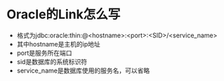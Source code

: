 # Oracle的Link怎么写
- 格式为jdbc:oracle:thin:@\<hostname>:\<port>:\<SID>/\<service_name>
- 其中hostname是主机的ip地址
- port是服务所在端口
- sid是数据库的系统标识符
- service_name是数据库使用的服务名，可以省略
